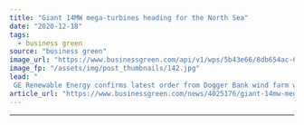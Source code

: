 ```yaml
---
title: "Giant 14MW mega-turbines heading for the North Sea"
date: "2020-12-18"
tags: 
  - business green
source: "business green"
image_url: "https://www.businessgreen.com/api/v1/wps/5b43e66/8db654ac-6b34-4a8f-bece-0195c5b13e47/2/Haliade-185x114.jpg"
image_fp: "/assets/img/post_thumbnails/142.jpg"
lead: "
 GE Renewable Energy confirms latest order from Dogger Bank wind farm will see upgraded 14MW Haliade-X turbines deployed for the first time ..."
article_url: "https://www.businessgreen.com/news/4025176/giant-14mw-mega-turbines-heading-north-sea"
---
```


---
